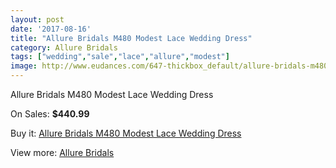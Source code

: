 ```yaml
---
layout: post
date: '2017-08-16'
title: "Allure Bridals M480 Modest Lace Wedding Dress"
category: Allure Bridals
tags: ["wedding","sale","lace","allure","modest"]
image: http://www.eudances.com/647-thickbox_default/allure-bridals-m480-modest-lace-wedding-dress.jpg
---
```

Allure Bridals M480 Modest Lace Wedding Dress

On Sales: **$440.99**
<a href="https://www.eudances.com/en/allure-bridals/203-allure-bridals-m480-modest-lace-wedding-dress.html"><amp-img layout="responsive" width="600" height="600" src="//www.eudances.com/647-thickbox_default/allure-bridals-m480-modest-lace-wedding-dress.jpg" alt="Allure Bridals M480 Modest Lace Wedding Dress 0" /></a>
<a href="https://www.eudances.com/en/allure-bridals/203-allure-bridals-m480-modest-lace-wedding-dress.html"><amp-img layout="responsive" width="600" height="600" src="//www.eudances.com/649-thickbox_default/allure-bridals-m480-modest-lace-wedding-dress.jpg" alt="Allure Bridals M480 Modest Lace Wedding Dress 1" /></a>
<a href="https://www.eudances.com/en/allure-bridals/203-allure-bridals-m480-modest-lace-wedding-dress.html"><amp-img layout="responsive" width="600" height="600" src="//www.eudances.com/648-thickbox_default/allure-bridals-m480-modest-lace-wedding-dress.jpg" alt="Allure Bridals M480 Modest Lace Wedding Dress 2" /></a>

Buy it: [Allure Bridals M480 Modest Lace Wedding Dress](https://www.eudances.com/en/allure-bridals/203-allure-bridals-m480-modest-lace-wedding-dress.html "Allure Bridals M480 Modest Lace Wedding Dress")

View more: [Allure Bridals](https://www.eudances.com/en/2-allure-bridals "Allure Bridals")